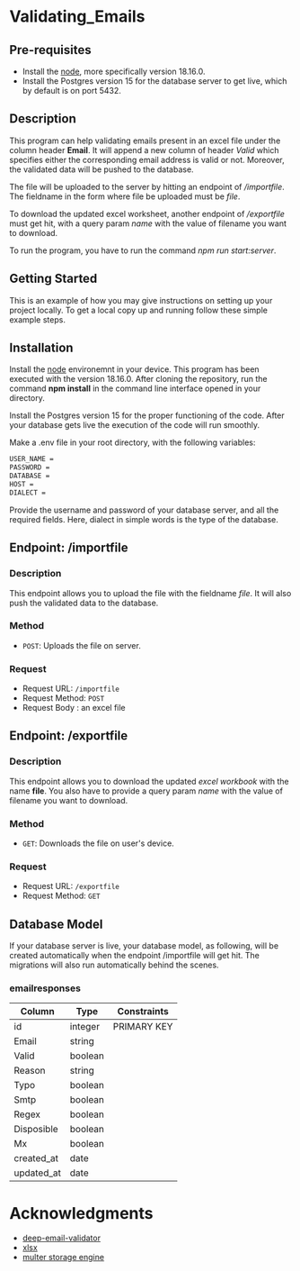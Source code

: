 # Validating_Emails

## Pre-requisites

- Install the [node](https://nodejs.org/en/download), more specifically version 18.16.0.
- Install the Postgres version 15 for the database server to get live, which by default is on port 5432.

## Description

This program can help validating emails present in an excel file under the column header **Email**.
It will append a new column of header _Valid_ which specifies either the corresponding email address is valid or not.
Moreover, the validated data will be pushed to the database.

The file will be uploaded to the server by hitting an endpoint of _/importfile_. The fieldname in the form where file be uploaded must be _file_.

To download the updated excel worksheet, another endpoint of _/exportfile_ must get hit, with a query param _name_ with the value of filename you want to download.

To run the program, you have to run the command _npm run start:server_.

## Getting Started

This is an example of how you may give instructions on setting up your project locally. To get a local copy up and running follow these simple example steps.

## Installation

Install the [node](https://nodejs.org/en/download) environemnt in your device. This program has been executed with the version 18.16.0. After cloning the repository, run the command **npm install** in the command line interface opened in your directory.

Install the Postgres version 15 for the proper functioning of the code. After your database gets live the execution of the code will run smoothly.

Make a .env file in your root directory, with the following variables:

```bash
USER_NAME =
PASSWORD =
DATABASE =
HOST =
DIALECT =
```

Provide the username and password of your database server, and all the required fields. Here, dialect in simple words is the type of the database.

## Endpoint: /importfile

### Description

This endpoint allows you to upload the file with the fieldname _file_.
It will also push the validated data to the database.

### Method

- `POST`: Uploads the file on server.

### Request

- Request URL: `/importfile`
- Request Method: `POST`
- Request Body : an excel file

## Endpoint: /exportfile

### Description

This endpoint allows you to download the updated _excel workbook_ with the name **file**. You also have to provide a query param _name_ with the value of filename you want to download.

### Method

- `GET`: Downloads the file on user's device.

### Request

- Request URL: `/exportfile`
- Request Method: `GET`

## Database Model

If your database server is live, your database model, as following, will be created automatically when the endpoint /importfile will get hit. The migrations will also run automatically behind the scenes.

### emailresponses

| Column     | Type    | Constraints |
| ---------- | ------- | ----------- |
| id         | integer | PRIMARY KEY |
| Email      | string  |             |
| Valid      | boolean |             |
| Reason     | string  |             |
| Typo       | boolean |             |
| Smtp       | boolean |             |
| Regex      | boolean |             |
| Disposible | boolean |             |
| Mx         | boolean |             |
| created_at | date    |             |
| updated_at | date    |             |

# Acknowledgments

- [deep-email-validator](https://www.npmjs.com/package/deep-email-validator)
- [xlsx](https://www.npmjs.com/package/xlsx)
- [multer storage engine](https://www.npmjs.com/package/multer)
